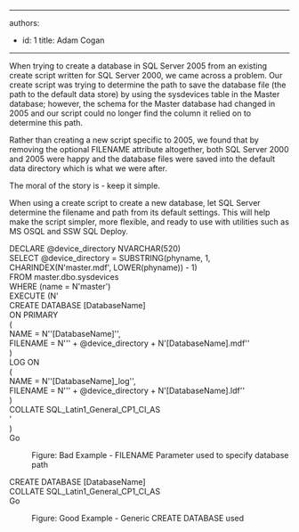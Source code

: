 

---
authors:
  - id: 1
    title: Adam Cogan
---




<span class='intro'> <p>When trying to create a database in SQL Server 2005 from an existing create script written for SQL Server 2000, we came across a problem. Our create script was trying to determine the path to save the database file (the path to the default data store) by using the sysdevices table in the Master database; however, the schema for the Master database had changed in 2005 and our script could no longer find the column it relied on to determine this path.<br></p><p>Rather than creating a new script specific to 2005, we found that by removing the optional FILENAME attribute altogether, both SQL Server 2000 and 2005 were happy and the database files were saved into the default data directory which is what we were after.<br></p><p>The moral of the story is - keep it simple.<br></p> </span>

<p>​When using a create script to create a new database, let SQL Server determine the filename and path from its default settings. This will help make the script simpler, more flexible, and ready to use with utilities such as MS OSQL and&#160;SSW SQL Deploy.<br></p><p class="ssw15-rteElement-CodeArea">DECLARE @device_directory NVARCHAR(520)<br>SELECT @device_directory = SUBSTRING(phyname, 1,<br> CHARINDEX(N'master.mdf', LOWER(phyname)) - 1)<br>FROM master.dbo.sysdevices<br>WHERE (name = N'master')<br>EXECUTE (N'<br>CREATE DATABASE [DatabaseName]<br> ON PRIMARY <br> (<br> NAME = N''[DatabaseName]'', <br> FILENAME = N''' + @device_directory + N'[DatabaseName].mdf''<br> )<br> LOG ON <br> (<br> NAME = N''[DatabaseName]_log'', <br> FILENAME = N''' + @device_directory + N'[DatabaseName].ldf''<br> ) <br>   COLLATE SQL_Latin1_General_CP1_CI_AS<br> ' <br> )<br>Go</p><dd class="ssw15-rteElement-FigureBad">Figure&#58; Bad Example - FILENAME Parameter used to specify database path<br></dd><p class="ssw15-rteElement-CodeArea">​CREATE DATABASE [DatabaseName]<br>COLLATE SQL_Latin1_General_CP1_CI_AS<br>Go</p><dd class="ssw15-rteElement-FigureGood">Figure&#58; Good Example -&#160;Generic CREATE DATABASE used​​<br></dd>


